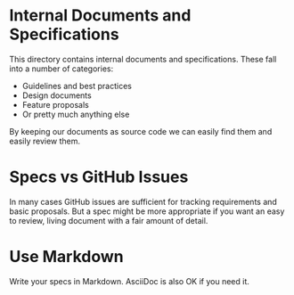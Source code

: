 
# Internal Documents and Specifications

This directory contains internal documents and specifications. These 
fall into a number of categories:

* Guidelines and best practices
* Design documents
* Feature proposals
* Or pretty much anything else

By keeping our documents as source code we can easily find them and easily review them.

# Specs vs GitHub Issues

In many cases GitHub issues are sufficient for tracking requirements and basic
proposals. But a spec might be more appropriate if you want an easy to review,
living document with a fair amount of detail.

# Use Markdown

Write your specs in Markdown. AsciiDoc is also OK if you need it.

